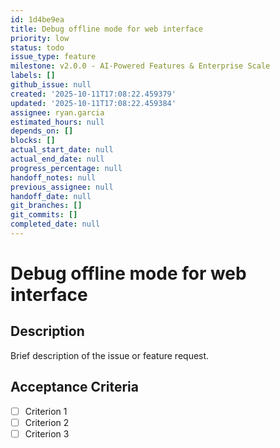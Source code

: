 ```yaml
---
id: 1d4be9ea
title: Debug offline mode for web interface
priority: low
status: todo
issue_type: feature
milestone: v2.0.0 - AI-Powered Features & Enterprise Scale
labels: []
github_issue: null
created: '2025-10-11T17:08:22.459379'
updated: '2025-10-11T17:08:22.459384'
assignee: ryan.garcia
estimated_hours: null
depends_on: []
blocks: []
actual_start_date: null
actual_end_date: null
progress_percentage: null
handoff_notes: null
previous_assignee: null
handoff_date: null
git_branches: []
git_commits: []
completed_date: null
---
```


# Debug offline mode for web interface

## Description

Brief description of the issue or feature request.

## Acceptance Criteria

- [ ] Criterion 1
- [ ] Criterion 2
- [ ] Criterion 3